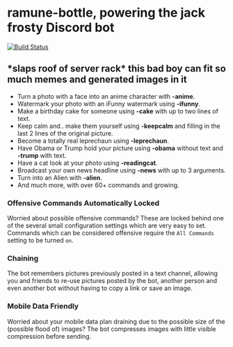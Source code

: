 # ramune-bottle, powering the jack frosty Discord bot
[![Build Status](https://travis-ci.org/ramunecarbonated/ramune-bottle.svg?branch=master)](https://travis-ci.org/ramunecarbonated/ramune-bottle)

## \*slaps roof of server rack\* this bad boy can fit so much memes and generated images in it
* Turn a photo with a face into an anime character with **-anime**.
* Watermark your photo with an iFunny watermark using **-ifunny**.
* Make a birthday cake for someone using **-cake** with up to two lines of text.
* Keep calm and.. make them yourself using **-keepcalm** and filling in the last 2 lines of the original picture.
* Become a totally real leprechaun using **-leprechaun**.
* Have Obama or Trump hold your picture using **-obama** without text and **-trump** with text.
* Have a cat look at your photo using **-readingcat**.
* Broadcast your own news headline using **-news** with up to 3 arguments.
* Turn into an Alien with **-alien**.
* And much more, with over 60+ commands and growing.

### Offensive Commands Automatically Locked
Worried about possible offensive commands? These are locked behind one of the several small configuration settings which are very easy to set. Commands which can be considered offensive require the `All Commands` setting to be turned `on`.

### Chaining
The bot remembers pictures previously posted in a text channel, allowing you and friends to re-use pictures posted by the bot, another person and even another bot without having to copy a link or save an image.

### Mobile Data Friendly
Worried about your mobile data plan draining due to the possible size of the (possible flood of) images? The bot compresses images with little visible compression before sending.